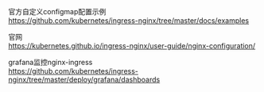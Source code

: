 官方自定义configmap配置示例  
https://github.com/kubernetes/ingress-nginx/tree/master/docs/examples  

官网  
https://kubernetes.github.io/ingress-nginx/user-guide/nginx-configuration/  

grafana监控nginx-ingress  
https://github.com/kubernetes/ingress-nginx/tree/master/deploy/grafana/dashboards  
